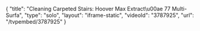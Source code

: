 {
    "title": "Cleaning Carpeted Stairs: Hoover Max Extract\u00ae 77 Multi-Surfa",
    "type": "solo",
    "layout": "iframe-static",
    "videoId": "3787925",
    "url": "\/tvpembed\/3787925"
}